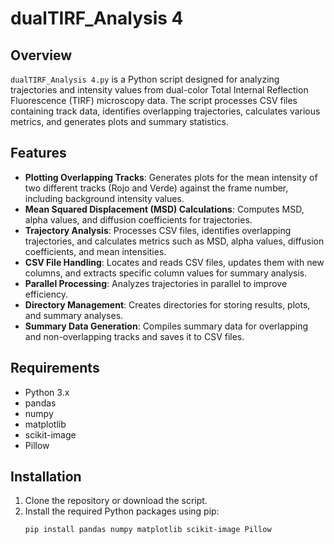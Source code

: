 # dualTIRF_Analysis 4

## Overview

`dualTIRF_Analysis 4.py` is a Python script designed for analyzing trajectories and intensity values from dual-color Total Internal Reflection Fluorescence (TIRF) microscopy data. The script processes CSV files containing track data, identifies overlapping trajectories, calculates various metrics, and generates plots and summary statistics.

## Features

- **Plotting Overlapping Tracks**: Generates plots for the mean intensity of two different tracks (Rojo and Verde) against the frame number, including background intensity values.
- **Mean Squared Displacement (MSD) Calculations**: Computes MSD, alpha values, and diffusion coefficients for trajectories.
- **Trajectory Analysis**: Processes CSV files, identifies overlapping trajectories, and calculates metrics such as MSD, alpha values, diffusion coefficients, and mean intensities.
- **CSV File Handling**: Locates and reads CSV files, updates them with new columns, and extracts specific column values for summary analysis.
- **Parallel Processing**: Analyzes trajectories in parallel to improve efficiency.
- **Directory Management**: Creates directories for storing results, plots, and summary analyses.
- **Summary Data Generation**: Compiles summary data for overlapping and non-overlapping tracks and saves it to CSV files.

## Requirements

- Python 3.x
- pandas
- numpy
- matplotlib
- scikit-image
- Pillow

## Installation

1. Clone the repository or download the script.
2. Install the required Python packages using pip:
   ```bash
   pip install pandas numpy matplotlib scikit-image Pillow
   ```
